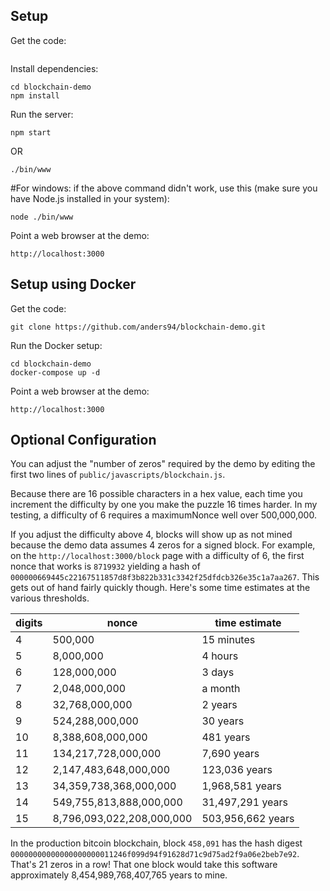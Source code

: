 ## Setup

Get the code:

```

```

Install dependencies:

```
cd blockchain-demo
npm install
```

Run the server:

```
npm start
```

OR

```
./bin/www
```

#For windows: if the above command didn't work, use this (make sure you have Node.js installed in your system):

```
node ./bin/www
```

Point a web browser at the demo:

```
http://localhost:3000
```

## Setup using Docker

Get the code:

```
git clone https://github.com/anders94/blockchain-demo.git
```

Run the Docker setup:

```
cd blockchain-demo
docker-compose up -d
```

Point a web browser at the demo:

```
http://localhost:3000
```

## Optional Configuration

You can adjust the "number of zeros" required by the demo by editing the first two lines of
`public/javascripts/blockchain.js`.

Because there are 16 possible characters in a hex value, each time you increment the difficulty
by one you make the puzzle 16 times harder. In my testing, a difficulty of 6 requires a
maximumNonce well over 500,000,000.

If you adjust the difficulty above 4, blocks will show up as not mined because the demo data
assumes 4 zeros for a signed block. For example, on the `http://localhost:3000/block` page
with a difficulty of 6, the first nonce that works is `8719932` yielding a hash of
`000000669445c22167511857d8f3b822b331c3342f25dfdcb326e35c1a7aa267`. This gets out of hand fairly
quickly though. Here's some time estimates at the various thresholds.

| digits | nonce                     | time estimate     |
| ------ | ------------------------- | ----------------- |
| 4      | 500,000                   | 15 minutes        |
| 5      | 8,000,000                 | 4 hours           |
| 6      | 128,000,000               | 3 days            |
| 7      | 2,048,000,000             | a month           |
| 8      | 32,768,000,000            | 2 years           |
| 9      | 524,288,000,000           | 30 years          |
| 10     | 8,388,608,000,000         | 481 years         |
| 11     | 134,217,728,000,000       | 7,690 years       |
| 12     | 2,147,483,648,000,000     | 123,036 years     |
| 13     | 34,359,738,368,000,000    | 1,968,581 years   |
| 14     | 549,755,813,888,000,000   | 31,497,291 years  |
| 15     | 8,796,093,022,208,000,000 | 503,956,662 years |

In the production bitcoin blockchain, block `458,091` has the hash digest
`00000000000000000000011246f099d94f91628d71c9d75ad2f9a06e2beb7e92`. That's 21 zeros in a row!
That one block would take this software approximately 8,454,989,768,407,765 years to mine.
